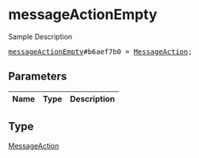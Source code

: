 # messageActionEmpty

Sample Description

<pre>
<a href="../constructor/messageActionEmpty.md">messageActionEmpty</a>#b6aef7b0 = <a href="../type/MessageAction.md">MessageAction</a>;
</pre>

## Parameters

| Name | Type | Description |
|------|:----:|-------------|

## Type

[MessageAction](../type/MessageAction.md)
